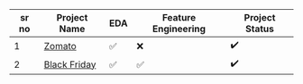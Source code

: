 sr no | Project Name | EDA | Feature Engineering | Project Status
-----|-----------|-----------|------|-----------
1| [Zomato](./zomato-EDA.ipynb)|✅|❌| ✔️
2|[Black Friday](./Black%20Friday%20.ipynb)|✅|✅|✔️
